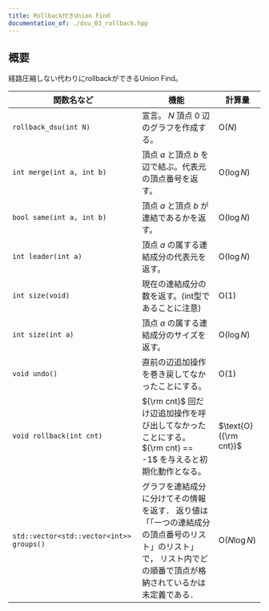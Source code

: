 ```yaml
---
title: Rollback付きUnion Find
documentation_of: ./dsu_03_rollback.hpp
---
```


## 概要
経路圧縮しない代わりにrollbackができるUnion Find。<br>

| 関数名など   | 機能        | 計算量    |
| ------------|----------- | ------------- |
|`rollback_dsu(int N)`|宣言。 $N$ 頂点 $0$ 辺のグラフを作成する。 | $\text{O} (N)$ | 
|`int merge(int a, int b)`|頂点 $a$ と頂点 $b$ を辺で結ぶ。代表元の頂点番号を返す。 | $\text{O} (\log N)$ | 
|`bool same(int a, int b)`|頂点 $a$ と頂点 $b$ が連結であるかを返す。 | $\text{O} (\log N)$ | 
|`int leader(int a)`|頂点 $a$ の属する連結成分の代表元を返す。| $\text{O} (\log N)$ | 
|`int size(void)`|現在の連結成分の数を返す。(int型であることに注意)| $\text{O} (1)$ | 
|`int size(int a)`|頂点 $a$ の属する連結成分のサイズを返す。| $\text{O} (\log N)$ | 
|`void undo()`|直前の辺追加操作を巻き戻してなかったことにする。| $\text{O} (1)$ | 
|`void rollback(int cnt)`|${\rm cnt}$ 回だけ辺追加操作を呼び出してなかったことにする。<br>${\rm cnt} == -1$ を与えると初期化動作となる。| $\text{O} ({\rm cnt})$ | 
|`std::vector<std::vector<int>> groups()`|グラフを連結成分に分けてその情報を返す． 返り値は「「一つの連結成分の頂点番号のリスト」のリスト」で， リスト内でどの順番で頂点が格納されているかは未定義である．| $\text{O} (N \log N)$ |
